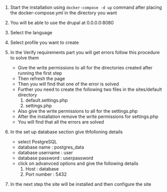 1. Start the installation using `docker-compose -d up` command after placing the docker-compose.yml in the directory you want

2. You will be able to use the drupal at 0.0.0.0:8080

3. Select the language

4. Select profile you want to create

5. In the Verify requirements part you will get errors follow this procedure to solve them
	- Give the write permissions to all for the directories created after running the first step
	- Then refresh the page
	- Then you will find that one of the error is solved
	- Further you need to create the following two files in the sites/default directory
		1. default.settings.php
		2. settings.php
	- Also give the write permissions to all for the settings.php
	- After the installation remove the write permissions for settings.php
	- You will find that all the errors are solved

6. In the set up database section give thfolloning details
	- select PostgreSQL
	- database name : postgres_data
	- database username : user
	- database password : userpassword
	- click on advanvced options and give the following details
		1. Host : database
		2. Port number : 5432

7. In the next step the site will be installed and then configure the site
